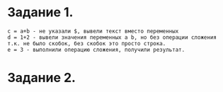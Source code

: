 Задание 1.
======================

    c = a+b - не указали $, вывели текст вместо переменных
    d = 1+2 - вывели значения переменных a b, но без операции сложения т.к. не было скобок, без скобок это просто строка.
    e = 3 - выполнили операцию сложения, получили результат. 
    
Задание 2.
======================

